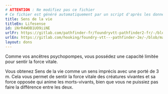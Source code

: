 ```yaml
---
# ATTENTION : Ne modifiez pas ce fichier
# Ce fichier est généré automatiquement par un script d'après les données du module Foundry VTT officiel et de sa traduction
title: Sens de la vie
titleEn: Lifesense
id: iNrR4WOB1UO9iiNE
urlFr: https://gitlab.com/pathfinder-fr/foundryvtt-pathfinder2-fr/-/blob/master/data/feats/iNrR4WOB1UO9iiNE.htm
urlEn: https://gitlab.com/hooking/foundry-vtt---pathfinder-2e/-/blob/master/packs/data/feats.db/lifesense.json
layout: dons
---
```

Comme vos ancêtres psychopompes, vous possédez une capacité limitée pour sentir la force vitale.

Vous obtenez Sens de la vie comme un sens imprécis avec une porté de 3 m. Cela vous permet de sentir la force vitale des créatures vivantes et sa force opposée qui anime les morts-vivants, bien que vous ne puissiez pas faire la différence entre les deux.
